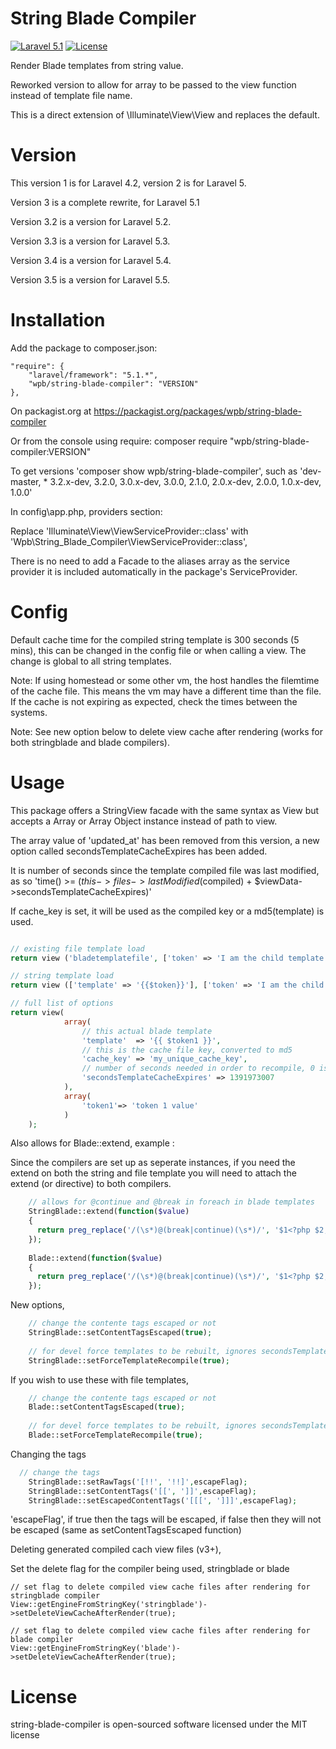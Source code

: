 String Blade Compiler
=======================
[![Laravel 5.1](https://img.shields.io/badge/Laravel-5.1-orange.svg?style=flat-square)](http://laravel.com)
[![License](http://img.shields.io/badge/license-MIT-brightgreen.svg?style=flat-square)](https://tldrlegal.com/license/mit-license)

Render Blade templates from string value.

Reworked version to allow for array to be passed to the view function instead of template file name.

This is a direct extension of \Illuminate\View\View and replaces the default.

Version
=======================
This version 1 is for Laravel 4.2, version 2 is for Laravel 5.

Version 3 is a complete rewrite, for Laravel 5.1

Version 3.2 is a version for Laravel 5.2.

Version 3.3 is a version for Laravel 5.3.

Version 3.4 is a version for Laravel 5.4.

Version 3.5 is a version for Laravel 5.5.


Installation
=======================

Add the package to composer.json:

	"require": {
		"laravel/framework": "5.1.*",
		"wpb/string-blade-compiler": "VERSION"
	},
	
On packagist.org at https://packagist.org/packages/wpb/string-blade-compiler
	
Or from the console using require: composer require "wpb/string-blade-compiler:VERSION"
 	
To get versions 'composer show wpb/string-blade-compiler', such as 'dev-master, * 3.2.x-dev, 3.2.0, 3.0.x-dev, 3.0.0, 2.1.0, 2.0.x-dev, 2.0.0, 1.0.x-dev, 1.0.0'

In config\app.php, providers section:

Replace 'Illuminate\View\ViewServiceProvider::class' with 'Wpb\String_Blade_Compiler\ViewServiceProvider::class',
	
There is no need to add a Facade to the aliases array as the service provider it is included automatically in the package's ServiceProvider.

Config
=======================

Default cache time for the compiled string template is 300 seconds (5 mins), this can be changed in the config file or when calling a view. The change is global to all string templates.

Note: If using homestead or some other vm, the host handles the filemtime of the cache file. This means the vm may have a different time than the file. If the cache is not expiring as expected, check the times between the systems.

Note: See new option below to delete view cache after rendering (works for both stringblade and blade compilers).

Usage
=======================

This package offers a StringView facade with the same syntax as View but accepts a Array or Array Object instance instead of path to view.

The array value of 'updated_at' has been removed from this version, a new option called secondsTemplateCacheExpires has been added.

It is number of seconds since the template compiled file was last modified, as so 'time() >= ($this->files->lastModified($compiled) + $viewData->secondsTemplateCacheExpires)'

If cache_key is set, it will be used as the compiled key or a md5(template) is used.

```php

// existing file template load
return view ('bladetemplatefile', ['token' => 'I am the child template']);

// string template load
return view (['template' => '{{$token}}'], ['token' => 'I am the child template']);

// full list of options
return view(
			array(
				// this actual blade template
				'template'  => '{{ $token1 }}',
				// this is the cache file key, converted to md5
				'cache_key' => 'my_unique_cache_key',
				// number of seconds needed in order to recompile, 0 is always recompile
				'secondsTemplateCacheExpires' => 1391973007
			),
			array(
				'token1'=> 'token 1 value'
			)
	);
```

Also allows for Blade::extend, example :

Since the compilers are set up as seperate instances, if you need the extend on both the string and file template you will need to attach the extend (or directive) to both compilers.

```php
	// allows for @continue and @break in foreach in blade templates
	StringBlade::extend(function($value)
	{
	  return preg_replace('/(\s*)@(break|continue)(\s*)/', '$1<?php $2; ?>$3', $value);
	});
	
	Blade::extend(function($value)
	{
	  return preg_replace('/(\s*)@(break|continue)(\s*)/', '$1<?php $2; ?>$3', $value);
	});
```

New options,

```php
	// change the contente tags escaped or not
	StringBlade::setContentTagsEscaped(true);
	
	// for devel force templates to be rebuilt, ignores secondsTemplateCacheExpires
    StringBlade::setForceTemplateRecompile(true);	
```

If you wish to use these with file templates, 

```php
	// change the contente tags escaped or not
	Blade::setContentTagsEscaped(true);
	
	// for devel force templates to be rebuilt, ignores secondsTemplateCacheExpires
    Blade::setForceTemplateRecompile(true);	
```

Changing the tags

```php
  // change the tags
    StringBlade::setRawTags('[!!', '!!]',escapeFlag);
    StringBlade::setContentTags('[[', ']]',escapeFlag);
    StringBlade::setEscapedContentTags('[[[', ']]]',escapeFlag);
```

'escapeFlag', if true then the tags will be escaped, if false then they will not be escaped (same as setContentTagsEscaped function)

Deleting generated compiled cach view files (v3+),

Set the delete flag for the compiler being used, stringblade or blade
```
// set flag to delete compiled view cache files after rendering for stringblade compiler
View::getEngineFromStringKey('stringblade')->setDeleteViewCacheAfterRender(true);

// set flag to delete compiled view cache files after rendering for blade compiler
View::getEngineFromStringKey('blade')->setDeleteViewCacheAfterRender(true);
```

License
=======================

string-blade-compiler is open-sourced software licensed under the MIT license
